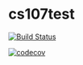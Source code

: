 # cs107test

[![Build Status](https://travis-ci.org/vsavram/cs107test.svg?branch=main)](https://travis-ci.org/vsavram/cs107test)

[![codecov](https://codecov.io/gh/vsavram/cs107test/branch/main/graph/badge.svg?token=PYQ1NAECPO)](undefined)

